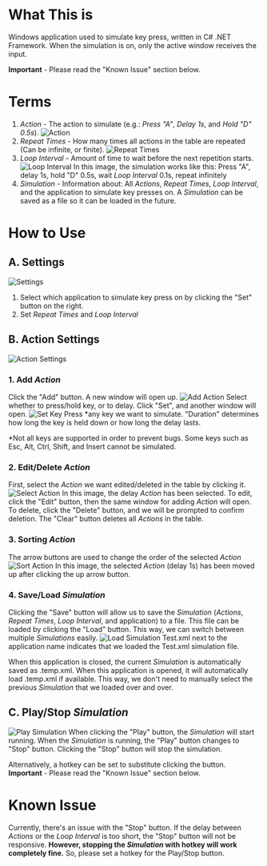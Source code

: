 # What This is
Windows application used to simulate key press, written in C# .NET Framework.
When the simulation is on, only the active window receives the input.

**Important** - Please read the "Known Issue" section below.

# Terms
1. _Action_ - The action to simulate (e.g.: _Press "A"_, _Delay 1s_, and _Hold "D" 0.5s_).
![Action](./Keyboard%20Macro/docs/Images/Action.png)
2. _Repeat Times_ - How many times all actions in the table are repeated (Can be infinite, or finite).
![Repeat Times](./Keyboard%20Macro/docs/Images/Repeat%20Times.png)
3. _Loop Interval_ - Amount of time to wait before the next repetition starts.
![Loop Interval](./Keyboard%20Macro/docs/Images/Loop%20Interval.png)
In this image, the simulation works like this:
Press "A", delay 1s, hold "D" 0.5s, wait _Loop Interval_ 0.1s, repeat infinitely
4. _Simulation_ - Information about: All _Actions_, _Repeat Times_, _Loop Interval_, and the application to simulate key presses on. A _Simulation_ can be saved as a file so it can be loaded in the future.

# How to Use
## A. Settings
![Settings](./Keyboard%20Macro/docs/Images/Settings.png)
1. Select which application to simulate key press on by clicking the "Set" button on the right.
2. Set _Repeat Times_ and _Loop Interval_

## B. Action Settings
![Action Settings](./Keyboard%20Macro/docs/Images/Action%20Settings.png)
### 1. Add _Action_
Click the "Add" button. A new window will open up.
![Add Action](./Keyboard%20Macro/docs/Images/Set%20Action.png)
Select whether to press/hold key, or to delay. Click "Set", and another window will open.
![Set Key](/Keyboard%20Macro/docs/Images/Set%20Key.png)
Press *any key we want to simulate. "Duration" determines how long the key is held down or how long the delay lasts.

*Not all keys are supported in order to prevent bugs. Some keys such as Esc, Alt, Ctrl, Shift, and Insert cannot be simulated.

### 2. Edit/Delete _Action_
First, select the _Action_ we want edited/deleted in the table by clicking it.
![Select Action](./Keyboard%20Macro/docs/Images/Select%20Action.png)
In this image, the delay _Action_ has been selected.
To edit, click the "Edit" button, then the same window for adding _Action_ will open.
To delete, click the "Delete" button, and we will be prompted to confirm deletion.
The "Clear" button deletes all _Actions_ in the table.

### 3. Sorting _Action_
The arrow buttons are used to change the order of the selected _Action_
![Sort Action](./Keyboard%20Macro/docs/Images/Sort%20Action.png)
In this image, the selected _Action_ (delay 1s) has been moved up after clicking the up arrow button.

### 4. Save/Load _Simulation_
Clicking the "Save" button will allow us to save the _Simulation_ (_Actions_, _Repeat Times_, _Loop Interval_, and application) to a file.
This file can be loaded by clicking the "Load" button.
This way, we can switch between multiple _Simulations_ easily.
![Load Simulation](./Keyboard%20Macro/docs/Images/Load%20Simulation.png)
Test.xml next to the application name indicates that we loaded the Test.xml simulation file.

When this application is closed, the current _Simulation_ is automatically saved as .temp.xml.
When this application is opened, it will automatically load .temp.xml if available.
This way, we don't need to manually select the previous _Simulation_ that we loaded over and over.

## C. Play/Stop _Simulation_
![Play Simulation](./Keyboard%20Macro/docs/Images/Play%20Simulation.png)
When clicking the "Play" button, the _Simulation_ will start running.
When the _Simulation_ is running, the "Play" button changes to "Stop" button.
Clicking the "Stop" button will stop the simulation.

Alternatively, a hotkey can be set to substitute clicking the button.
**Important** - Please read the "Known Issue" section below.

# Known Issue
Currently, there's an issue with the "Stop" button.
If the delay between _Actions_ or the _Loop Interval_ is too short, the "Stop" button will not be responsive.
**However, stopping the _Simulation_ with hotkey will work completely fine.**
So, please set a hotkey for the Play/Stop button.
